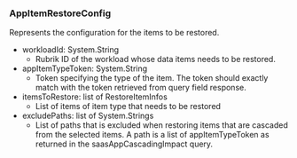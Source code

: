 ### AppItemRestoreConfig
Represents the configuration for the items to be restored.

- workloadId: System.String
  - Rubrik ID of the workload whose data items needs to be restored.
- appItemTypeToken: System.String
  - Token specifying the type of the item. The token should exactly match with the token retrieved from query field response.
- itemsToRestore: list of RestoreItemInfos
  - List of items of item type that needs to be restored
- excludePaths: list of System.Strings
  - List of paths that is excluded when restoring items that are cascaded from the selected items. A path is a list of appItemTypeToken as returned in the saasAppCascadingImpact query.
